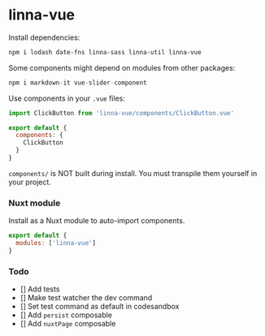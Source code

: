 # linna-vue

Install dependencies:

```sh
npm i lodash date-fns linna-sass linna-util linna-vue
```

Some components might depend on modules from other packages:

```js
npm i markdown-it vue-slider-component
```

Use components in your `.vue` files:

```js
import ClickButton from 'linna-vue/components/ClickButton.vue'

export default {
  components: {
    ClickButton
  }
}
```

`components/` is NOT built during install. You must transpile them yourself in your project.


### Nuxt module

Install as a Nuxt module to auto-import components.

```js
export default {
  modules: ['linna-vue']
}
```

### Todo

- [] Add tests
- [] Make test watcher the dev command
- [] Set test command as default in codesandbox
- [] Add `persist` composable
- [] Add `nuxtPage` composable
